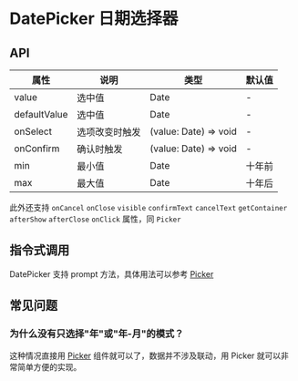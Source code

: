 # DatePicker 日期选择器

<code src="./demos/index.tsx"></code>

## API

| 属性         | 说明           | 类型                  | 默认值 |
| ------------ | -------------- | --------------------- | ------ |
| value        | 选中值         | Date                  | -      |
| defaultValue | 选中值         | Date                  | -      |
| onSelect     | 选项改变时触发 | (value: Date) => void | -      |
| onConfirm    | 确认时触发     | (value: Date) => void | -      |
| min          | 最小值         | Date                  | 十年前 |
| max          | 最大值         | Date                  | 十年后 |

此外还支持 `onCancel` `onClose` `visible` `confirmText` `cancelText` `getContainer` `afterShow` `afterClose` `onClick` 属性，同 `Picker`

## 指令式调用

DatePicker 支持 prompt 方法，具体用法可以参考 [Picker](./picker)

## 常见问题

### 为什么没有只选择"年"或"年-月"的模式？

这种情况直接用 [Picker](./picker) 组件就可以了，数据并不涉及联动，用 Picker 就可以非常简单方便的实现。
